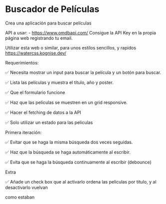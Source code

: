 # Buscador de Películas

Crea una aplicación para buscar películas

API a usar: - https://www.omdbapi.com/
Consigue la API Key en la propia página web registrando tu email.

Utilizar esta web o similar, para unos estilos sencillos, y rapidos https://watercss.kognise.dev/

Requerimientos:

✅ Necesita mostrar un input para buscar la película y un botón para buscar.

✅ Lista las películas y muestra el título, año y poster.

✅ Que el formulario funcione

✅ Haz que las películas se muestren en un grid responsive.

✅ Hacer el fetching de datos a la API

✅ Solo utilizar un estado para las peliculas

Primera iteración:

✅ Evitar que se haga la misma búsqueda dos veces seguidas.

✅ Haz que la búsqueda se haga automáticamente al escribir.

✅ Evita que se haga la búsqueda continuamente al escribir (debounce)

Extra

✅ Añade un check box que al activarlo ordena las peliculas por titulo, y al desactivarlo vuelvan

como estaban
